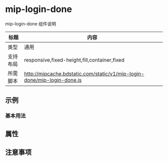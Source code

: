 # mip-login-done

mip-login-done 组件说明

标题|内容
----|----
类型|通用
支持布局|responsive,fixed-height,fill,container,fixed
所需脚本|http://mipcache.bdstatic.com/static/v1/mip-login-done/mip-login-done.js

## 示例

### 基本用法

## 属性

## 注意事项

